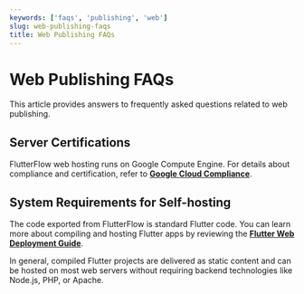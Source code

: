 ```yaml
---
keywords: ['faqs', 'publishing', 'web']
slug: web-publishing-faqs
title: Web Publishing FAQs
---
```

# Web Publishing FAQs

This article provides answers to frequently asked questions related to web publishing.

## Server Certifications

FlutterFlow web hosting runs on Google Compute Engine. For details about compliance and certification, refer to **[Google Cloud Compliance](https://cloud.google.com/security/compliance)**.

## System Requirements for Self-hosting

The code exported from FlutterFlow is standard Flutter code. You can learn more about compiling and hosting Flutter apps by reviewing the **[Flutter Web Deployment Guide](https://docs.flutter.dev/deployment/web)**.

In general, compiled Flutter projects are delivered as static content and can be hosted on most web servers without requiring backend technologies like Node.js, PHP, or Apache.

